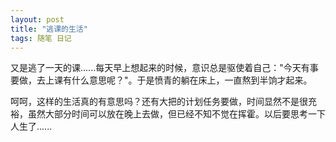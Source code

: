 ```yaml
---
layout: post
title: "逃课的生活"
tags: 随笔 日记
---
```


又是逃了一天的课......每天早上想起来的时候，意识总是驱使着自己："今天有事要做，去上课有什么意思呢？"。于是愤青的躺在床上，一直熬到半饷才起来。

呵呵，这样的生活真的有意思吗？还有大把的计划任务要做，时间显然不是很充裕，虽然大部分时间可以放在晚上去做，但已经不知不觉在挥霍。以后要思考一下人生了......


